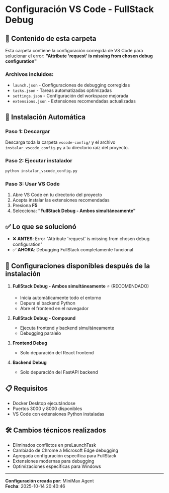 # Configuración VS Code - FullStack Debug

## 📁 Contenido de esta carpeta

Esta carpeta contiene la configuración corregida de VS Code para solucionar el error:
**"Attribute 'request' is missing from chosen debug configuration"**

### Archivos incluidos:
- `launch.json` - Configuraciones de debugging corregidas
- `tasks.json` - Tareas automatizadas optimizadas  
- `settings.json` - Configuración del workspace mejorada
- `extensions.json` - Extensiones recomendadas actualizadas

## 🚀 Instalación Automática

### Paso 1: Descargar
Descarga toda la carpeta `vscode-config/` y el archivo `instalar_vscode_config.py` a tu directorio raíz del proyecto.

### Paso 2: Ejecutar instalador
```bash
python instalar_vscode_config.py
```

### Paso 3: Usar VS Code
1. Abre VS Code en tu directorio del proyecto
2. Acepta instalar las extensiones recomendadas
3. Presiona **F5**
4. Selecciona: **"FullStack Debug - Ambos simultáneamente"**

## ✅ Lo que se solucionó

- ❌ **ANTES**: Error "Attribute 'request' is missing from chosen debug configuration"
- ✅ **AHORA**: Debugging FullStack completamente funcional

## 🔧 Configuraciones disponibles después de la instalación

1. **FullStack Debug - Ambos simultáneamente** ⭐ (RECOMENDADO)
   - Inicia automáticamente todo el entorno
   - Depura el backend Python
   - Abre el frontend en el navegador

2. **FullStack Debug - Compound**
   - Ejecuta frontend y backend simultáneamente
   - Debugging paralelo

3. **Frontend Debug**
   - Solo depuración del React frontend

4. **Backend Debug**  
   - Solo depuración del FastAPI backend

## 📋 Requisitos

- Docker Desktop ejecutándose
- Puertos 3000 y 8000 disponibles
- VS Code con extensiones Python instaladas

## 🛠️ Cambios técnicos realizados

- Eliminados conflictos en preLaunchTask
- Cambiado de Chrome a Microsoft Edge debugging
- Agregada configuración específica para FullStack
- Extensiones modernas para debugging
- Optimizaciones específicas para Windows

---
**Configuración creada por**: MiniMax Agent  
**Fecha**: 2025-10-14 20:40:46
